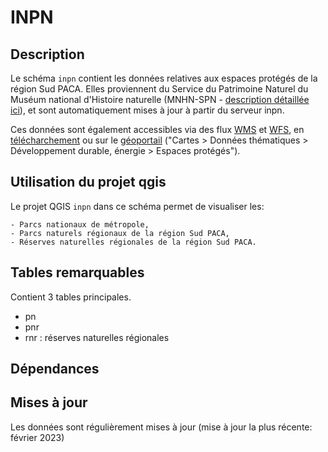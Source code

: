 # INPN


 ## Description

Le schéma `inpn` contient les données relatives aux espaces protégés de la région Sud PACA. 
Elles proviennent du Service du Patrimoine Naturel du Muséum national d'Histoire naturelle (MNHN-SPN - [description détaillée ici](https://inpn.mnhn.fr/docs/transfertSIG.pdf)), et 
sont automatiquement mises à jour à partir du serveur inpn.

Ces données sont également accessibles via des flux [WMS](QGIS/inpn_wms.xml) et [WFS](QGIS/inpn_wfs.xml), en [télécharchement]( https://inpn.mnhn.fr/telechargement/cartes-et-information-geographique/ep/pn
) ou sur le [géoportail](geoportail.gouv.fr) ("Cartes > Données thématiques > Développement durable, énergie > Espaces protégés").



## Utilisation du projet qgis 

Le projet QGIS `inpn` dans ce schéma permet de visualiser les:

    - Parcs nationaux de métropole,
    - Parcs naturels régionaux de la région Sud PACA,
    - Réserves naturelles régionales de la région Sud PACA.


## Tables remarquables

Contient 3 tables principales. 
- pn
- pnr
- rnr : réserves naturelles régionales
<!--
## Description des colonnes remarquables

Attention: Ne sont décrites ici que les colonnes remarquables, ou dont le nom pourrait prêter à confusion. 

#### table_1
| Nom de la colonne      | Type | Description     |
| :---        |    :----:   |          :---: |
| n_truc      | (PK) int       | c'est le numéro du truc   |
| nom_truc   | string        | c'est le nom du fameux truc      |

#### table_2
| Nom de la colonne      | Type | Description     |
| :---        |    :----:   |          :---: |
| n_machin      | int       | c'est le numéro du machin   |
| n_truc   | string        | c'est le numéro du truc      |

#### table_3
| Nom de la colonne      | Type | Description     |
| :---        |    :----:   |          :---: |
|...      |...       |...   |

## Exemples de Requêtes
_Quelques exemples de requêtes toutes écrites qui permettent de faire des trucs_

```postgreSQL
--Requête pour avoir tous les trucs commençant par "a" ou "A"
SELECT *
FROM table_1
WHERE nom_truc ILIKE 'a%'
```
-->
## Dépendances




## Mises à jour

Les données sont régulièrement mises à jour (mise à jour la plus récente: février 2023)
